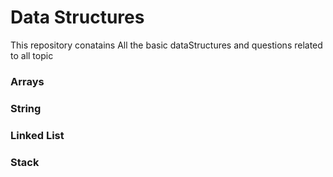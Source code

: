 # Data Structures
This repository conatains All the basic dataStructures and questions related to all topic 
### Arrays
### String
### Linked List
### Stack

